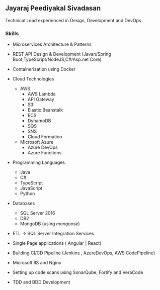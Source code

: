 ## Jayaraj Peediyakal Sivadasan

Technical Lead experienced in Design, Development and DevOps 

### Skills

- Microservices Architecture & Patterns

- REST API  Design & Development (Javan/Spring Boot,TypeScript/NodeJS,C#/Asp.net Core)

- Containerization using Docker

- Cloud Technologies
  - AWS 
    - AWS Lambda
    - API Gateway
    - S3
    - Elastic Beanstalk 
    - ECS
    - DynamoDB
    - SQS 
    - SNS
    - Cloud Formation
  - Microsoft Azure
    - Azure DevOps
    - Azure Functions

- Programming Languages
  - Java
  - C#
  - TypeScript
  - JavaScript
  - Python

- Databases
  - SQL Server 2016
  - DB2
  - MongoDB (using _mongoose_)

- ETL => SQL Server Integration Services

- Single Page applications ( Angular | React)

- Building CI/CD Pipeline (Jenkins , AzureDevOps, AWS CodePipeline)

- Microsoft IIS and Nginx

- Setting up code scans using SonarQube, Fortify and VeraCode

- TDD and BDD Development
